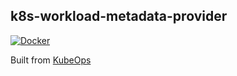 ## k8s-workload-metadata-provider

[![Docker](https://github.com/AlexsJones/k8s-workload-metadata-provider/actions/workflows/docker-publish.yml/badge.svg)](https://github.com/AlexsJones/k8s-workload-metadata-provider/actions/workflows/docker-publish.yml)

Built from [KubeOps](https://github.com/AlexsJones/KubeOps)

